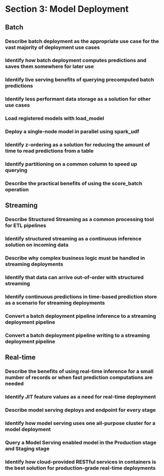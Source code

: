 # Section 3: Model Deployment

## Batch

### Describe batch deployment as the appropriate use case for the vast majority of deployment use cases

### Identify how batch deployment computes predictions and saves them somewhere for later use

### Identify live serving benefits of querying precomputed batch predictions

### Identify less performant data storage as a solution for other use cases

### Load registered models with load_model

### Deploy a single-node model in parallel using spark_udf

### Identify z-ordering as a solution for reducing the amount of time to read predictions from a table

### Identify partitioning on a common column to speed up querying

### Describe the practical benefits of using the score_batch operation


## Streaming

### Describe Structured Streaming as a common processing tool for ETL pipelines

### Identify structured streaming as a continuous inference solution on incoming data

### Describe why complex business logic must be handled in streaming deployments

### Identify that data can arrive out-of-order with structured streaming

### Identify continuous predictions in time-based prediction store as a scenario for streaming deployments

### Convert a batch deployment pipeline inference to a streaming deployment pipeline

### Convert a batch deployment pipeline writing to a streaming deployment pipeline


## Real-time

### Describe the benefits of using real-time inference for a small number of records or when fast prediction computations are needed

### Identify JIT feature values as a need for real-time deployment

### Describe model serving deploys and endpoint for every stage

### Identify how model serving uses one all-purpose cluster for a model deployment

### Query a Model Serving enabled model in the Production stage and Staging stage

### Identify how cloud-provided RESTful services in containers is the best solution for production-grade real-time deployments